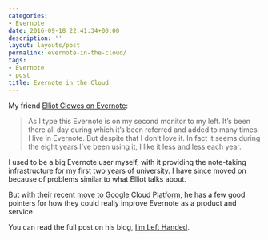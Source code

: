 ```yaml
---
categories:
- Evernote
date: 2016-09-18 22:41:34+00:00
description: ''
layout: layouts/post
permalink: evernote-in-the-cloud/
tags:
- Evernote
- post
title: Evernote in the Cloud
---
```


<div class="kg-card-markdown">
<p><!-- link[http://imlefthanded.com/2016/09/evernote/] --></p>
<p>My friend <a href="http://imlefthanded.com/2016/09/evernote/">Elliot Clowes on Evernote</a>:</p>
<blockquote><p>As I type this Evernote is on my second monitor to my left. It’s been there all day during which it’s been referred and added to many times. I live in Evernote. But despite that I don’t love it. In fact it seems during the eight years I’ve been using it, I like it less and less each year.</p></blockquote>
<p>I used to be a big Evernote user myself, with it providing the note-taking infrastructure for my first two years of university. I have since moved on because of problems similar to what Elliot talks about.</p>
<p>But with their recent <a href="https://blog.evernote.com/blog/2016/09/13/evernotes-future-cloud/">move to Google Cloud Platform</a>, he has a few good pointers for how they could really improve Evernote as a product and service.</p>
<p>You can read the full post on his blog, <a href="http://imlefthanded.com/2016/09/evernote/">I&#8217;m Left Handed</a>.</p>
</div>